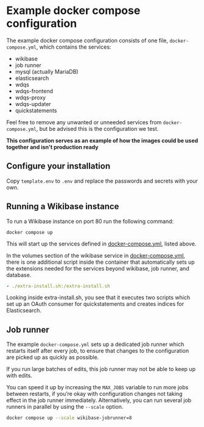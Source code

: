 # Example docker compose configuration

The example docker compose configuration consists of one file, `docker-compose.yml`, which contains the services:

- wikibase
- job runner
- mysql (actually MariaDB)
- elasticsearch
- wdqs
- wdqs-frontend
- wdqs-proxy
- wdqs-updater
- quickstatements

Feel free to remove any unwanted or unneeded services from `docker-compose.yml`, but be advised this is the configuration we test.

**This configuration serves as an example of how the images could be used together and isn't production ready**

## Configure your installation

Copy `template.env` to `.env` and replace the passwords and secrets with your own.

## Running a Wikibase instance

To run a Wikibase instance on port 80 run the following command:

```
docker compose up
```

This will start up the services defined in [docker-compose.yml](docker-compose.yml), listed above.

In the volumes section of the wikibase service in [docker-compose.yml](docker-compose.yml), there is one additional script inside the container that automatically sets up the extensions needed for the services beyond wikibase, job runner, and database.

```yml
- ./extra-install.sh:/extra-install.sh
```

Looking inside extra-install.sh, you see that it executes two scripts which set up an OAuth consumer for quickstatements and creates indices for Elasticsearch.

## Job runner

The example `docker-compose.yml` sets up a dedicated job runner which restarts itself after every job, to ensure that changes to the configuration are picked up as quickly as possible.

If you run large batches of edits, this job runner may not be able to keep up with edits.

You can speed it up by increasing the `MAX_JOBS` variable to run more jobs between restarts, if you’re okay with configuration changes not taking effect in the job runner immediately. Alternatively, you can run several job runners in parallel by using the `--scale` option.

```sh
docker compose up --scale wikibase-jobrunner=8
```
